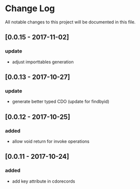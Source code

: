 # Change Log
All notable changes to this project will be documented in this file.

## [0.0.15 - 2017-11-02]
### update
- adjust importtables generation

## [0.0.13 - 2017-10-27]
### update
- generate better typed CDO (update for findbyid)

## [0.0.12 - 2017-10-25]
### added
- allow void return for invoke operations

## [0.0.11 - 2017-10-24]
### added
- add key attribute in cdorecords